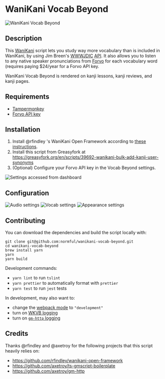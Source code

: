 # WaniKani Vocab Beyond

![WaniKani Vocab Beyond](./screenshots/kanji-page-wkvb-at-bottom.png)

## Description

This [WaniKani](https://www.wanikani.com) script lets you study way more vocabulary than is included in WaniKani, by using Jim Breen's [WWWJDIC](http://nihongo.monash.edu/cgi-bin/wwwjdic) [API](http://www.edrdg.org/wwwjdic/wwwjdicinf.html#backdoor_tag). It also allows you to listen to any native speaker pronunciations from [Forvo](https://forvo.com/) for each vocabulary word (requires paying \$24/year for a Forvo API key.

WaniKani Vocab Beyond is rendered on kanji lessons, kanji reviews, and kanji pages.

## Requirements

- [Tampermonkey](http://tampermonkey.net/)
- [Forvo API key](https://api.forvo.com)

## Installation

1. Install @rfindley 's WaniKani Open Framework according to [these instructions](https://github.com/rfindley/wanikani-open-framework#installation).
2. Install this script from Greasyfork at https://greasyfork.org/en/scripts/39692-wanikani-bulk-add-kanji-user-synonyms
3. (Optional) Configure your Forvo API key in the Vocab Beyond settings.

![Settings accessed from dashboard](./screenshots/settings-accessed-from-dashboard.png)

## Configuration

![Audio settings](./screenshots/settings-1-audio.png)
![Vocab settings](./screenshots/settings-2-vocab.png)
![Appearance settings](./screenshots/settings-3-appearance.png)

## Contributing

You can download the dependencies and build the script locally with:

```
git clone git@github.com:normful/wanikani-vocab-beyond.git
cd wanikani-vocab-beyond
brew install yarn
yarn
yarn build
```

Development commands:

- `yarn lint` to run `tslint`
- `yarn prettier` to automatically format with `prettier`
- `yarn test` to run `jest` tests

In development, may also want to:

- change the [webpack mode](https://github.com/normful/wanikani-vocab-beyond/blob/master/webpack.config.js#L21) to `"development"` 
- turn on [WKVB logging](https://github.com/normful/wanikani-vocab-beyond/blob/master/src/logger/logger.ts#L11)
- turn on [`gm-http` logging](https://github.com/normful/wanikani-vocab-beyond/blob/master/index.ts#L4-L5)

## Credits

Thanks @rfindley and @axetroy for the following projects that this script heavily relies on:

- https://github.com/rfindley/wanikani-open-framework
- https://github.com/axetroy/ts-gmscript-boilerplate
- https://github.com/axetroy/gm-http
